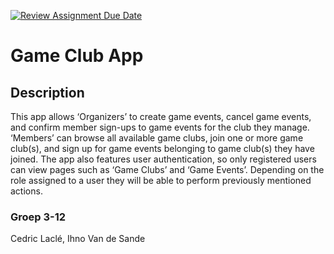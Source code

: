 [![Review Assignment Due Date](https://classroom.github.com/assets/deadline-readme-button-22041afd0340ce965d47ae6ef1cefeee28c7c493a6346c4f15d667ab976d596c.svg)](https://classroom.github.com/a/twPj_hbU)
# Game Club App 
## Description 
This app allows ‘Organizers’ to create game events, cancel game events, and confirm member 
sign-ups to game events for the club they manage.  
‘Members’ can browse all available game clubs, join one or more game club(s), and sign up for 
game events belonging to game club(s) they have joined. 
The app also features user authentication, so only registered users can view pages such as ‘Game 
Clubs’ and ‘Game Events’. Depending on the role assigned to a user they will be able to perform 
previously mentioned actions.

### Groep 3-12
Cedric Laclé, Ihno Van de Sande
